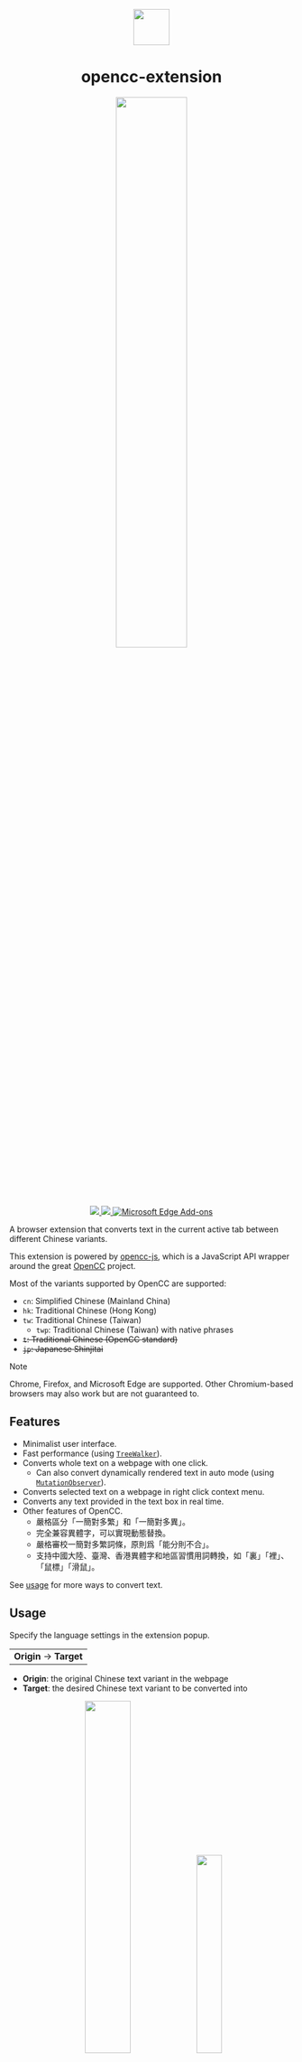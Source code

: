 <p align="center">
  <img src="./icon.png" width="64px" />
</p>

<h1 align="center">opencc-extension</h1>

<p align="center"><img src="./demo.gif" width="50%" /></p>

<p align="center">
  <a href="https://chromewebstore.google.com/detail/opencc/jmlbcbhpnfpffhniogblmmiklgbopoif">
    <img src="https://user-images.githubusercontent.com/585534/107280622-91a8ea80-6a26-11eb-8d07-77c548b28665.png">
  </a>
  <a href="https://addons.mozilla.org/firefox/addon/opencc">
    <img src="https://user-images.githubusercontent.com/585534/107280546-7b9b2a00-6a26-11eb-8f9f-f95932f4bfec.png" />
  </a>
  <a href="https://microsoftedge.microsoft.com/addons/">
    <img src="https://user-images.githubusercontent.com/585534/107280622-91a8ea80-6a26-11eb-8d07-77c548b28665.png" alt="Microsoft Edge Add-ons">
  </a>
</p>

A browser extension that converts text in the current active tab between different Chinese variants.

This extension is powered by [opencc-js](https://github.com/nk2028/opencc-js),
which is a JavaScript API wrapper around the great [OpenCC](https://github.com/BYVoid/OpenCC) project.

Most of the variants supported by OpenCC are supported:

- `cn`: Simplified Chinese (Mainland China)
- `hk`: Traditional Chinese (Hong Kong)
- `tw`: Traditional Chinese (Taiwan)
  - `twp`: Traditional Chinese (Taiwan) with native phrases
- ~~`t`: Traditional Chinese (OpenCC standard)~~
- ~~`jp`: Japanese Shinjitai~~

> [!NOTE]
> Chrome, Firefox, and Microsoft Edge are supported.
> Other Chromium-based browsers may also work but are not guaranteed to.

## Features

- Minimalist user interface.
- Fast performance (using [`TreeWalker`](https://developer.mozilla.org/en-US/docs/Web/API/TreeWalker)).
- Converts whole text on a webpage with one click.
  - Can also convert dynamically rendered text in auto mode
    (using [`MutationObserver`](https://developer.mozilla.org/en-US/docs/Web/API/MutationObserver)).
- Converts selected text on a webpage in right click context menu.
- Converts any text provided in the text box in real time.
- Other features of OpenCC.
  - 嚴格區分「一簡對多繁」和「一簡對多異」。
  - 完全兼容異體字，可以實現動態替換。
  - 嚴格審校一簡對多繁詞條，原則爲「能分則不合」。
  - 支持中國大陸、臺灣、香港異體字和地區習慣用詞轉換，如「裏」「裡」、「鼠標」「滑鼠」。

See [usage](#usage) for more ways to convert text.

## Usage

Specify the language settings in the extension popup.

<table><tr><td>
  <strong>Origin</strong> → <strong>Target</strong>
</td></tr></table>

- **Origin**: the original Chinese text variant in the webpage
- **Target**: the desired Chinese text variant to be converted into

<p align="center">
  <img src="./select.gif" width="40%" />
  <img src="./textbox.gif" width="30%" />
</p>

<p align="center">
  <sub><strong>Left:</strong> Convert Text Selection on Webpage</sub>
  <br>
  <sub><strong>Right:</strong> Convert Any Text in Text Box</sub>
</p>

<p align="center">
  <img src="./demo.gif" width="40%" />
  <img src="./auto.gif" width="40%" />
</p>

<p align="center">
  <sub><strong>Left:</strong> One Click</sub>
  <br>
  <sub><strong>Right:</strong> Auto Mode</sub>
</p>

> [!NOTE]
> For performance reason, auto mode will not convert text on webpages which
> explicitly specify their `lang` attributes to be languages other than `zh` in their HTML documents.

When auto mode is enabled, a grey badge with the letter `A` appears on the corner of the extension icon.

All text in the webpage of the current active tab is converted whenever it loads or is updated.

## Development

This extension supports Chrome, Firefox, and Microsoft Edge. To build for each platform:

### Chrome
```bash
npm run dist:chrome
```

### Firefox
```bash
npm run dist:firefox
```

### Microsoft Edge
```bash
npm run dist:edge
```

### All platforms
```bash
npm run dist
```

The Edge extension uses the same Chromium-based manifest (Manifest V3) as Chrome, making it fully compatible with Microsoft Edge.

## Credits

- https://github.com/BYVoid/OpenCC
- https://github.com/nk2028/opencc-js

---

<p align="center">
  <sub><strong>~ crafted with ♥︎ by tnychn ~</strong></sub>
  <br>
  <sub><strong>MIT © 2024 Tony Chan</strong></sub>
</p>
